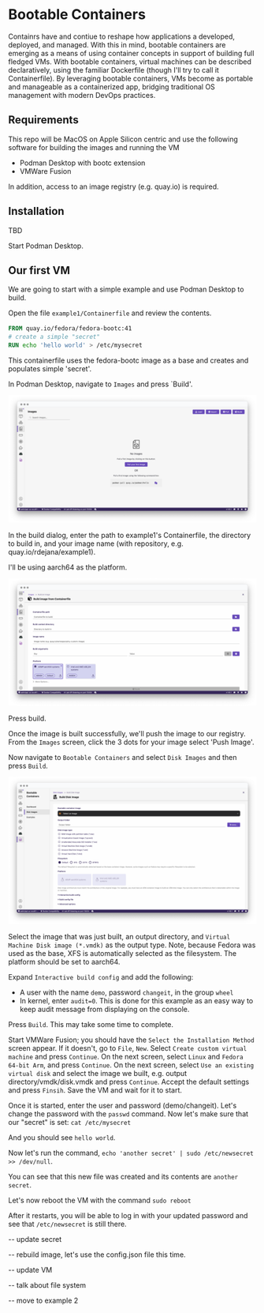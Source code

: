 # Bootable Containers
Containrs have and contiue to reshape how applications a developed, deployed, and managed.  With this in mind, bootable containers are emerging as a means of using container concepts in support of building full fledged VMs.  With bootable containers, virtual machines can be described declaratively, using the familiar Dockerfile (though I'll try to call it Containerfile). By leveraging bootable containers, VMs become as portable and manageable as a containerized app, bridging traditional OS management with modern DevOps practices.

## Requirements
This repo will be MacOS on Apple Silicon centric and use the following software for building the images and running the VM

- Podman Desktop with bootc extension
- VMWare Fusion

In addition, access to an image registry (e.g. quay.io) is required.


## Installation
TBD

Start Podman Desktop.

## Our first VM
We are going to start with a simple example and use Podman Desktop to build.

Open the file `example1/Containerfile` and review the contents.

```Dockerfile
FROM quay.io/fedora/fedora-bootc:41
# create a simple "secret"
RUN echo 'hello world' > /etc/mysecret
```
This containerfile uses the fedora-bootc image as a base and creates and populates simple 'secret'.


In Podman Desktop, navigate to `Images` and press `Build'.

![Images in Podman Desktop](images/podmanImages.png)

In the build dialog, enter the path to example1's Containerfile,
the directory to build in, and your image name (with repository, e.g. quay.io/rdejana/example1).  

I'll be using aarch64 as the platform.

![Building image in Podman Desktop](images/imageBuild.png)

Press build.

Once the image is built successfully, we'll push the image to our registry.  From the `Images` screen, click the 3 dots for your image select 'Push Image'.  


Now navigate to `Bootable Containers` and select `Disk Images` and then press `Build`.

![Building bootc image in Podman Desktop](images/bootcBuild.png)

Select the image that was just built, an output directory, and `Virtual Machine Disk image (*.vmdk)` as the output type.
Note, because Fedora was used as the base, XFS is automatically selected as the filesystem.  The platform should be set to aarch64.

Expand `Interactive build config` and add the following:
- A user with the name `demo`, password `changeit`, in the group `wheel`
- In kernel, enter `audit=0`.  This is done for this example as an easy way to keep audit message from displaying on the console.

Press `Build`.  This may take some time to complete.

Start VMWare Fusion; you should have the `Select the Installation Method` screen appear.  If it doesn't, go to `File`, `New`.
Select `Create custom virtual machine` and press `Continue`.
On the next screen, select `Linux` and `Fedora 64-bit Arm`, and press `Continue`.
On the next screen, select `Use an existing virtual disk` and select the image we built, e.g. output directory/vmdk/disk.vmdk and press `Continue`.
Accept the default settings and press `Finsih`.  Save the VM and wait for it to start.  

Once it is started, enter the user and password (demo/changeit).  Let's change the password with the `passwd` command. 
Now let's make sure that our "secret" is set:
`cat /etc/mysecret`

And you should see `hello world`.

Now let's run the command, `echo 'another secret' | sudo /etc/newsecret >> /dev/null`.

You can see that this new file was created and its contents are `another secret`.  

Let's now reboot the VM with the command `sudo reboot`

After it restarts, you will be able to log in with your updated password and see that `/etc/newsecret` is still there.

-- update secret

-- rebuild image, let's use the config.json file this time.

-- update VM

-- talk about file system

-- move to example 2


